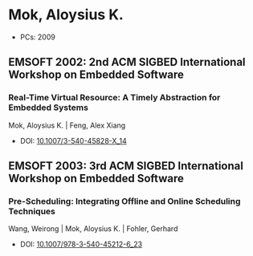# Mok, Aloysius K.

* PCs: 2009

## EMSOFT 2002: 2nd ACM SIGBED International Workshop on Embedded Software

### Real-Time Virtual Resource: A Timely Abstraction for Embedded Systems
Mok, Aloysius K. | Feng, Alex Xiang
* DOI: [10.1007/3-540-45828-X_14](https://doi.org/10.1007/3-540-45828-X_14)

## EMSOFT 2003: 3rd ACM SIGBED International Workshop on Embedded Software

### Pre-Scheduling: Integrating Offline and Online Scheduling Techniques
Wang, Weirong | Mok, Aloysius K. | Fohler, Gerhard
* DOI: [10.1007/978-3-540-45212-6_23](https://doi.org/10.1007/978-3-540-45212-6_23)

